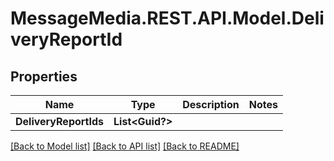 # MessageMedia.REST.API.Model.DeliveryReportId
## Properties

Name | Type | Description | Notes
------------ | ------------- | ------------- | -------------
**DeliveryReportIds** | **List&lt;Guid?&gt;** |  | 

[[Back to Model list]](../README.md#documentation-for-models) [[Back to API list]](../README.md#documentation-for-api-endpoints) [[Back to README]](../README.md)

